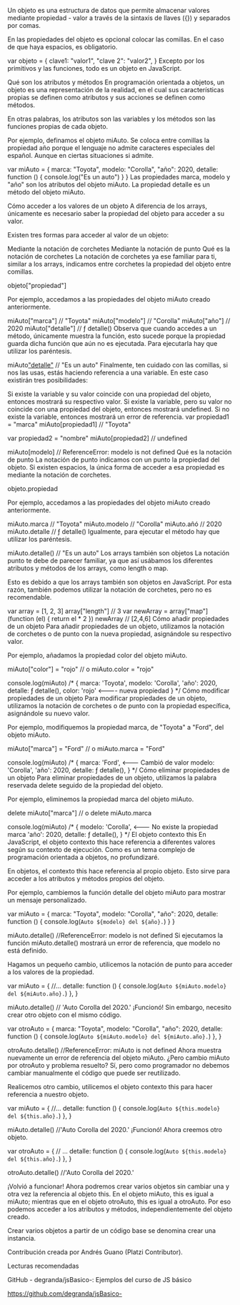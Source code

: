 Un objeto es una estructura de datos que permite almacenar valores mediante propiedad - valor a través de la sintaxis de llaves ({}) y separados por comas.

En las propiedades del objeto es opcional colocar las comillas. En el caso de que haya espacios, es obligatorio.

var objeto = {
    clave1: "valor1",
   "clave 2": "valor2",
}
Excepto por los primitivos y las funciones, todo es un objeto en JavaScript.

Qué son los atributos y métodos
En programación orientada a objetos, un objeto es una representación de la realidad, en el cual sus características propias se definen como atributos y sus acciones se definen como métodos.

En otras palabras, los atributos son las variables y los métodos son las funciones propias de cada objeto.

Por ejemplo, definamos el objeto miAuto. Se coloca entre comillas la propiedad año porque el lenguaje no admite caracteres especiales del español. Aunque en ciertas situaciones si admite.

var miAuto = {
    marca: "Toyota",
    modelo: "Corolla",
    "año": 2020,
    detalle: function () {
        console.log("Es un auto")
    }
}
Las propiedades marca, modelo y "año" son los atributos del objeto miAuto. La propiedad detalle es un método del objeto miAuto.

Cómo acceder a los valores de un objeto
A diferencia de los arrays, únicamente es necesario saber la propiedad del objeto para acceder a su valor.

Existen tres formas para acceder al valor de un objeto:

Mediante la notación de corchetes
Mediante la notación de punto
Qué es la notación de corchetes
La notación de corchetes ya ese familiar para ti, similar a los arrays, indicamos entre corchetes la propiedad del objeto entre comillas.

objeto["propiedad"]

Por ejemplo, accedamos a las propiedades del objeto miAuto creado anteriormente.

miAuto["marca"] // "Toyota"
miAuto["modelo"] // "Corolla"
miAuto["año"] // 2020
miAuto["detalle"] // ƒ detalle()
Observa que cuando accedes a un método, únicamente muestra la función, esto sucede porque la propiedad guarda dicha función que aún no es ejecutada. Para ejecutarla hay que utilizar los paréntesis.

miAuto["detalle"]() // "Es un auto"
Finalmente, ten cuidado con las comillas, si nos las usas, estás haciendo referencia a una variable. En este caso existirán tres posibilidades:

Si existe la variable y su valor coincide con una propiedad del objeto, entonces mostrará su respectivo valor.
Si existe la variable, pero su valor no coincide con una propiedad del objeto, entonces mostrará undefined.
Si no existe la variable, entonces mostrará un error de referencia.
var propiedad1 = "marca"
miAuto[propiedad1] // "Toyota"

var propiedad2 = "nombre"
miAuto[propiedad2] // undefined

miAuto[modelo] // ReferenceError: modelo is not defined
Qué es la notación de punto
La notación de punto indicamos con un punto la propiedad del objeto. Si existen espacios, la única forma de acceder a esa propiedad es mediante la notación de corchetes.

objeto.propiedad

Por ejemplo, accedamos a las propiedades del objeto miAuto creado anteriormente.

miAuto.marca // "Toyota"
miAuto.modelo // "Corolla"
miAuto.añó // 2020
miAuto.detalle // ƒ detalle()
Igualmente, para ejecutar el método hay que utilizar los paréntesis.

miAuto.detalle() // "Es un auto"
Los arrays también son objetos
La notación punto te debe de parecer familiar, ya que así usábamos los diferentes atributos y métodos de los arrays, como length o map.

Esto es debido a que los arrays también son objetos en JavaScript. Por esta razón, también podemos utilizar la notación de corchetes, pero no es recomendable.

var array = [1, 2, 3]
array["length"] // 3
var newArray = array["map"](function (el) {
  return el * 2
})
newArray // [2,4,6]
Cómo añadir propiedades de un objeto
Para añadir propiedades de un objeto, utilizamos la notación de corchetes o de punto con la nueva propiedad, asignándole su respectivo valor.

Por ejemplo, añadamos la propiedad color del objeto miAuto.

miAuto["color"] = "rojo"
// o 
miAuto.color = "rojo"

console.log(miAuto)
/* {
  marca: 'Toyota',
  modelo: 'Corolla',
  'año': 2020,
  detalle: ƒ detalle(),
  color: 'rojo'  <---- nueva propiedad
} */
Cómo modificar propiedades de un objeto
Para modificar propiedades de un objeto, utilizamos la notación de corchetes o de punto con la propiedad específica, asignándole su nuevo valor.

Por ejemplo, modifiquemos la propiedad marca, de "Toyota" a "Ford", del objeto miAuto.

miAuto["marca"] = "Ford"
// o 
miAuto.marca = "Ford"

console.log(miAuto)
/* {
  marca: 'Ford', <--- Cambió de valor
  modelo: 'Corolla',
  'año': 2020,
  detalle: ƒ detalle(),
} */
Cómo eliminar propiedades de un objeto
Para eliminar propiedades de un objeto, utilizamos la palabra reservada delete seguido de la propiedad del objeto.

Por ejemplo, eliminemos la propiedad marca del objeto miAuto.

delete miAuto["marca"]
// o 
delete miAuto.marca

console.log(miAuto)
/* { 
  modelo: 'Corolla', <--- No existe la propiedad marca
  'año': 2020,
  detalle: ƒ detalle(),
} */
El objeto contexto this
En JavaScript, el objeto contexto this hace referencia a diferentes valores según su contexto de ejecución. Como es un tema complejo de programación orientada a objetos, no profundizaré.

En objetos, el contexto this hace referencia al propio objeto. Esto sirve para acceder a los atributos y métodos propios del objeto.

Por ejemplo, cambiemos la función detalle del objeto miAuto para mostrar un mensaje personalizado.

var miAuto = {
    marca: "Toyota",
    modelo: "Corolla",
    "año": 2020,
    detalle: function () {
        console.log(`Auto ${modelo} del ${año}.`)
    }
}

miAuto.detalle() //ReferenceError: modelo is not defined
Si ejecutamos la función miAuto.detalle() mostrará un error de referencia, que modelo no está definido.

Hagamos un pequeño cambio, utilicemos la notación de punto para acceder a los valores de la propiedad.

var miAuto = {
  //...
  detalle: function () {
    console.log(`Auto ${miAuto.modelo} del ${miAuto.año}.`)
  },
}

miAuto.detalle() // 'Auto Corolla del 2020.'
¡Funcionó! Sin embargo, necesito crear otro objeto con el mismo código.

var otroAuto = {
    marca: "Toyota",
    modelo: "Corolla",
    "año": 2020,
    detalle: function () {
    console.log(`Auto ${miAuto.modelo} del ${miAuto.año}.`)
  },
}

otroAuto.detalle() //ReferenceError: miAuto is not defined
Ahora muestra nuevamente un error de referencia del objeto miAuto. ¿Pero cambio miAuto por otroAuto y problema resuelto? Sí, pero como programador no debemos cambiar manualmente el código que puede ser reutilizado.

Realicemos otro cambio, utilicemos el objeto contexto this para hacer referencia a nuestro objeto.

var miAuto = {
  //...
  detalle: function () {
    console.log(`Auto ${this.modelo} del ${this.año}.`)
  },
}

miAuto.detalle() //'Auto Corolla del 2020.'
¡Funcionó! Ahora creemos otro objeto.

var otroAuto = {
  // ...
  detalle: function () {
    console.log(`Auto ${this.modelo} del ${this.año}.`)
  },
}

otroAuto.detalle() //'Auto Corolla del 2020.'

¡Volvió a funcionar! Ahora podremos crear varios objetos sin cambiar una y otra vez la referencia al objeto this. En el objeto miAuto, this es igual a miAuto; mientras que en el objeto otroAuto, this es igual a otroAuto. Por eso podemos acceder a los atributos y métodos, independientemente del objeto creado.

Crear varios objetos a partir de un código base se denomina crear una instancia.

Contribución creada por Andrés Guano (Platzi Contributor).

Lecturas recomendadas

GitHub - degranda/jsBasico-: Ejemplos del curso de JS básico

https://github.com/degranda/jsBasico-